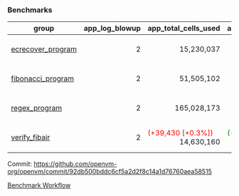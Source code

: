 ### Benchmarks
| group | app_log_blowup | app_total_cells_used | app_total_cycles | app_total_proof_time_ms | leaf_log_blowup | leaf_total_cells_used | leaf_total_cycles | leaf_total_proof_time_ms | max_segment_length | instance | alloc |
|---|---|---|---|---|---|---|---|---|---|---|---|
| [ ecrecover_program ](https://github.com/openvm-org/openvm/blob/benchmark-results/benchmarks-pr/1130/individual/ecrecover-92db500bddc6cf5a2d2f8c14a1d76760aea58515.md) | <div style='text-align: right'> 2 </div>  | <div style='text-align: right'> 15,230,037 </div>  | <div style='text-align: right'> 580,032 </div>  | <span style='color: green'>(-10.0 [-0.4%])</span><div style='text-align: right'> 2,354.0 </div>  | <div style='text-align: right'> - </div>  | <div style='text-align: right'> - </div>  | <div style='text-align: right'> - </div>  | <div style='text-align: right'> - </div>  | 1048476 | 64cpu-linux-arm64 | mimalloc |
| [ fibonacci_program ](https://github.com/openvm-org/openvm/blob/benchmark-results/benchmarks-pr/1130/individual/fibonacci-92db500bddc6cf5a2d2f8c14a1d76760aea58515.md) | <div style='text-align: right'> 2 </div>  | <div style='text-align: right'> 51,505,102 </div>  | <div style='text-align: right'> 3,000,274 </div>  | <span style='color: green'>(-5.0 [-0.1%])</span><div style='text-align: right'> 5,458.0 </div>  | <div style='text-align: right'> - </div>  | <div style='text-align: right'> - </div>  | <div style='text-align: right'> - </div>  | <div style='text-align: right'> - </div>  | 1048476 | 64cpu-linux-arm64 | mimalloc |
| [ regex_program ](https://github.com/openvm-org/openvm/blob/benchmark-results/benchmarks-pr/1130/individual/regex-92db500bddc6cf5a2d2f8c14a1d76760aea58515.md) | <div style='text-align: right'> 2 </div>  | <div style='text-align: right'> 165,028,173 </div>  | <div style='text-align: right'> 8,381,808 </div>  | <span style='color: green'>(-131.0 [-0.8%])</span><div style='text-align: right'> 15,878.0 </div>  | <div style='text-align: right'> - </div>  | <div style='text-align: right'> - </div>  | <div style='text-align: right'> - </div>  | <div style='text-align: right'> - </div>  | 1048476 | 64cpu-linux-arm64 | mimalloc |
| [ verify_fibair ](https://github.com/openvm-org/openvm/blob/benchmark-results/benchmarks-pr/1130/individual/verify_fibair-92db500bddc6cf5a2d2f8c14a1d76760aea58515.md) | <div style='text-align: right'> 2 </div>  | <span style='color: red'>(+39,430 [+0.3%])</span><div style='text-align: right'> 14,630,160 </div>  | <span style='color: green'>(-138 [-0.0%])</span><div style='text-align: right'> 397,156 </div>  | <span style='color: green'>(-14.0 [-0.9%])</span><div style='text-align: right'> 1,537.0 </div>  | <div style='text-align: right'> - </div>  | <div style='text-align: right'> - </div>  | <div style='text-align: right'> - </div>  | <div style='text-align: right'> - </div>  | 1048476 | 64cpu-linux-arm64 | mimalloc |


Commit: https://github.com/openvm-org/openvm/commit/92db500bddc6cf5a2d2f8c14a1d76760aea58515

[Benchmark Workflow](https://github.com/openvm-org/openvm/actions/runs/12478404108)
